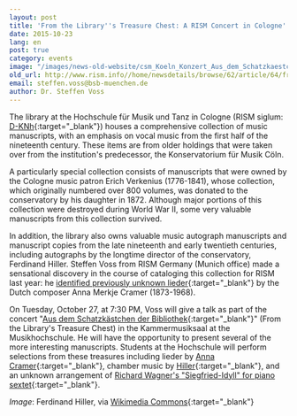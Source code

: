 ```yaml
---
layout: post
title: 'From the Library''s Treasure Chest: A RISM Concert in Cologne'
date: 2015-10-23
lang: en
post: true
category: events
image: "/images/news-old-website/csm_Koeln_Konzert_Aus_dem_Schatzkaestchen_der_Bibliothek_ef14129c8e.jpg"
old_url: http://www.rism.info//home/newsdetails/browse/62/article/64/from-the-librarys-treasure-chest-a-rism-concert-in-cologne.html
email: steffen.voss@bsb-muenchen.de
author: Dr. Steffen Voss
---
```


The library at the Hochschule für Musik und Tanz in Cologne (RISM siglum: [D-KNh](https://opac.rism.info/metaopac/search?View=rism&siglum=D-KNh){:target="_blank"}) houses a comprehensive collection of music manuscripts, with an emphasis on vocal music from the first half of the nineteenth century. These items are from older holdings that were taken over from the institution's predecessor, the Konservatorium für Musik Cöln.

A particularly special collection consists of manuscripts that were owned by the Cologne music patron Erich Verkenius (1776-1841), whose collection, which originally numbered over 800 volumes, was donated to the conservatory by his daughter in 1872. Although major portions of this collection were destroyed during World War II, some very valuable manuscripts from this collection survived.

In addition, the library also owns valuable music autograph manuscripts and manuscript copies from the late nineteenth and early twentieth centuries, including autographs by the longtime director of the conservatory, Ferdinand Hiller. Steffen Voss from RISM Germany (Munich office) made a sensational discovery in the course of cataloging this collection for RISM last year: he [identified previously unknown lieder](/rediscovered/2014/04/03/unknown-lieder-by-dutch-composer-anna-merkje.html){:target="_blank"} by the Dutch composer Anna Merkje Cramer (1873-1968).

On Tuesday, October 27, at 7:30 PM, Voss will give a talk as part of the concert "[Aus dem Schatzkästchen der Bibliothek](http://www.hfmt-koeln.de/nc/de/veranstaltungen/demnaechst.html){:target="_blank"}" (From the Library's Treasure Chest) in the Kammermusiksaal at the Musikhochschule. He will have the opportunity to present several of the more interesting manuscripts. Students at the Hochschule will perform selections from these treasures including lieder by [Anna Cramer](https://opac.rism.info/search?View=rism&author=Anna+Cramer&siglum=D-KNh){:target="_blank"}, chamber music by [Hiller](https://opac.rism.info/search?View=rism&author=Ferdinand+Hiller&siglum=D-KNh){:target="_blank"}, and an unknown arrangement of [Richard Wagner's "Siegfried-Idyll" for piano sextet](https://opac.rism.info/search?id=450062363){:target="_blank"}.

_Image_: Ferdinand Hiller, via [Wikimedia Commons](https://commons.wikimedia.org/wiki/File:Ferdinand_Hiller2.jpg){:target="_blank"}

